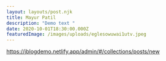 ```yaml
---
layout: layouts/post.njk
title: Mayur Patil
description: "Demo text "
date: 2020-10-01T18:30:00.000Z
featuredImage: /images/uploads/eglesowuwai1utv.jpeg
---
```

https://jblogdemo.netlify.app/admin/#/collections/posts/new